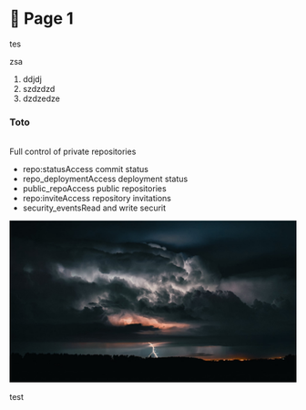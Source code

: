 # 🚗 Page 1

tes

zsa

1. ddjdj
2. szdzdzd
3. dzdzedze

### Toto

\
Full control of private repositories

* repo:statusAccess commit status
* repo\_deploymentAccess deployment status
* public\_repoAccess public repositories
* repo:inviteAccess repository invitations
* security\_eventsRead and write securit

![](../../.gitbook/assets/nature-clouds-sky-storm-wallpaper-29e0887d21daed1bb6e718ffe091867d.jpg)

test&#x20;

